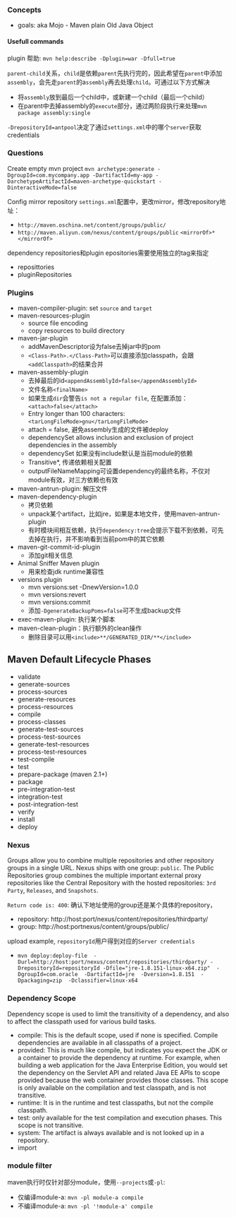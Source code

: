 ### Concepts
- goals: aka Mojo - Maven plain Old Java Object
#### Usefull commands
plugin 帮助: `mvn help:describe -Dplugin=war -Dfull=true`

`parent-child`关系，`child`是依赖`parent`先执行完的，因此希望在`parent`中添加`assembly`，会先走`parent`的a`ssembly`再去处理`child`。可通过以下方式解决
- 将`assembly`放到最后一个child中，或新建一个child（最后一个child）
- 在parent中去掉assembly的`execute`部分，通过两阶段执行来处理`mvn package assembly:single`

`-DrepositoryId=antpool`决定了通过`settings.xml`中的哪个`server`获取credentials

### Questions
Create empty mvn project
`mvn archetype:generate -DgroupId=com.mycompany.app -DartifactId=my-app -DarchetypeArtifactId=maven-archetype-quickstart -DinteractiveMode=false`

Config mirror repository
`settings.xml`配置中，更改mirror，修改repository地址：
- `http://maven.oschina.net/content/groups/public/`
- `http://maven.aliyun.com/nexus/content/groups/public`
`<mirrorOf>*</mirrorOf>`

dependency repositories和plugin epositories需要使用独立的tag来指定
- reposittories
- pluginRepositories

### Plugins
- maven-compiler-plugin: set `source` and `target`
- maven-resources-plugin
    - source file encoding
    - copy resources to build directory
- maven-jar-plugin
    - addMavenDescriptor设为false去掉jar中的pom
    - `<Class-Path>.</Class-Path>`可以直接添加classpath，会跟`<addClasspath>`的结果合并
- maven-assembly-plugin
    - 去掉最后的id`<appendAssemblyId>false</appendAssemblyId>`
    - 文件名称`<finalName>`
    - 如果生成`dir`会警告`is not a regular file`, 在配置添加：`<attach>false</attach>`
    - Entry longer than 100 characters: `<tarLongFileMode>gnu</tarLongFileMode>`
    - attach = false, 避免assembly生成的文件被deploy
    - dependencySet allows inclusion and exclusion of project dependencies in the assembly
    - dependencySet 如果没有include默认是当前module的依赖
    - Transitive*, 传递依赖相关配置
    - outputFileNameMapping可设置dependency的最终名称，不仅对module有效，对三方依赖也有效
- maven-antrun-plugin: 解压文件
- maven-dependency-plugin
    - 拷贝依赖
    - unpack某个artifact，比如jre，如果是本地文件，使用maven-antrun-plugin
    - 有时模块间相互依赖，执行`dependency:tree`会提示下载不到依赖，可先去掉在执行，并不影响看到当前pom中的其它依赖
- maven-git-commit-id-plugin
    - 添加git相关信息
- Animal Sniffer Maven plugin
    - 用来检查jdk runtime兼容性
- versions plugin
    - mvn versions:set -DnewVersion=1.0.0
    - mvn versions:revert
    - mvn versions:commit
    - 添加`-DgenerateBackupPoms=false`可不生成backup文件
- exec-maven-plugin: 执行某个脚本
- maven-clean-plugin：执行额外的clean操作
    - 删除目录可以用`<include>**/GENERATED_DIR/**</include>`

## Maven Default Lifecycle Phases
- validate
- generate-sources
- process-sources
- generate-resources
- process-resources
- compile
- process-classes
- generate-test-sources
- process-test-sources
- generate-test-resources
- process-test-resources
- test-compile
- test
- prepare-package (maven 2.1+)
- package
- pre-integration-test
- integration-test
- post-integration-test
- verify
- install
- deploy

### Nexus
Groups allow you to combine multiple repositories and other repository groups in a single URL.
Nexus ships with one group: `public`. The Public Repositories group combines the multiple important external proxy repositories like the Central Repository with the hosted repositories: `3rd Party`, `Releases`, and `Snapshots`.

`Return code is: 400`: 确认下地址使用的group还是某个具体的repository，
- repository: http://host:port/nexus/content/repositories/thirdparty/
- group: http://host:portnexus/content/groups/public/

upload example, `repositoryId`用户得到对应的`Server credentials`
- `mvn deploy:deploy-file  -Durl=http://host:port/nexus/content/repositories/thirdparty/ -DrepositoryId=repositoryId -Dfile="jre-1.8.151-linux-x64.zip"  -DgroupId=com.oracle  -DartifactId=jre  -Dversion=1.8.151  -Dpackaging=zip  -Dclassifier=linux-x64`

### Dependency Scope
Dependency scope is used to limit the transitivity of a dependency, and also to affect the classpath used for various build tasks.
- compile: This is the default scope, used if none is specified. Compile dependencies are available in all classpaths of a project.
- provided: This is much like compile, but indicates you expect the JDK or a container to provide the dependency at runtime. For example, when building a web application for the Java Enterprise Edition, you would set the dependency on the Servlet API and related Java EE APIs to scope provided because the web container provides those classes. This scope is only available on the compilation and test classpath, and is not transitive.
- runtime: It is in the runtime and test classpaths, but not the compile classpath.
- test: only available for the test compilation and execution phases. This scope is not transitive.
- system: The artifact is always available and is not looked up in a repository.
- import

### module filter
maven执行时仅针对部分module，使用`--projects`或`-pl`:
- 仅编译module-a: `mvn -pl module-a compile`
- 不编译module-a: `mvn -pl '!module-a' compile`

